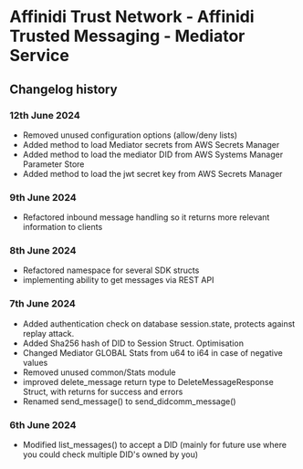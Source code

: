 # Affinidi Trust Network - Affinidi Trusted Messaging - Mediator Service

## Changelog history

### 12th June 2024

* Removed unused configuration options (allow/deny lists)
* Added method to load Mediator secrets from AWS Secrets Manager
* Added method to load the mediator DID from AWS Systems Manager Parameter Store
* Added method to load the jwt secret key from AWS Secrets Manager

### 9th June 2024

* Refactored inbound message handling so it returns more relevant information to clients

### 8th June 2024

* Refactored namespace for several SDK structs
* implementing ability to get messages via REST API

### 7th June 2024

* Added authentication check on database session.state, protects against replay attack.
* Added Sha256 hash of DID to Session Struct. Optimisation
* Changed Mediator GLOBAL Stats from u64 to i64 in case of negative values
* Removed unused common/Stats module
* improved delete_message return type to DeleteMessageResponse Struct, with returns for success and errors
* Renamed send_message() to send_didcomm_message()

### 6th June 2024

* Modified list_messages() to accept a DID (mainly for future use where you could check multiple DID's owned by you)
